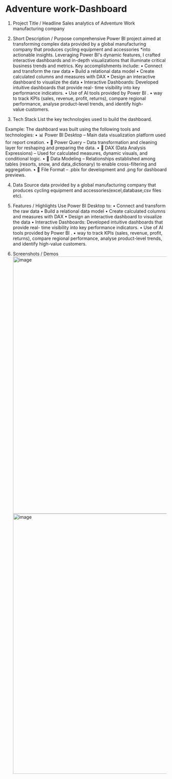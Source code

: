 # Adventure work-Dashboard
1. Project Title / Headline
 Sales analytics of Adventure Work manufacturing company

2. Short Description / Purpose
comprehensive Power BI project aimed at transforming complex data provided by a global manufacturing company that produces cycling equipment and accessories *into actionable insights.
Leveraging Power BI's dynamic features, I crafted interactive dashboards and in-depth visualizations that illuminate critical business trends and metrics.
Key accomplishments include:
• Connect and transform the raw data
• Build a relational data model
• Create calculated columns and measures with DAX
• Design an interactive dashboard to visualize the data
• Interactive Dashboards: Developed intuitive dashboards that provide real- time visibility into key performance indicators.
• Use of AI tools provided by Power BI .
• way to track KPIs (sales, revenue, profit, returns), compare regional performance, analyse product-level trends, and identify high-value customers.

3. Tech Stack
List the key technologies used to build the dashboard.

Example: The dashboard was built using the following tools and technologies:
• 📊 Power BI Desktop – Main data visualization platform used for report creation.
• 📂 Power Query – Data transformation and cleaning layer for reshaping and preparing the data.
• 🧠 DAX (Data Analysis Expressions) – Used for calculated measures, dynamic visuals, and conditional logic.
• 📝 Data Modeling – Relationships established among tables (resorts, snow, and data_dictionary) to enable cross-filtering and aggregation.
• 📁 File Format – .pbix for development and .png for dashboard previews.

4. Data Source
data provided by a global manufacturing company that produces cycling equipment and accessories(excel,database,csv files etc).
   
5. Features / Highlights
Use Power BI Desktop to:
• Connect and transform the raw data
• Build a relational data model
• Create calculated columns and measures with DAX
• Design an interactive dashboard to visualize the data
• Interactive Dashboards: Developed intuitive dashboards that provide
   real- time visibility into key performance indicators.
• Use of AI tools provided by Power BI .
• way to track KPIs (sales, revenue, profit, returns), compare regional performance, analyse product-level trends, and identify high-value customers.
6. Screenshots / Demos
   <img width="1436" height="803" alt="image" src="https://github.com/user-attachments/assets/8b8de18e-aabc-4c91-91f7-33602b526be0" />
   <img width="1465" height="812" alt="image" src="https://github.com/user-attachments/assets/cb322aff-cb04-4d89-b5e9-5e2e1ad76b4d" />

